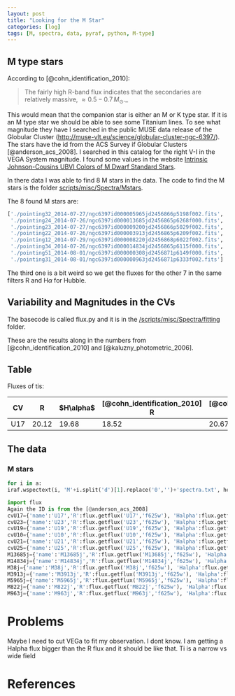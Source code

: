 ```yaml
---
layout: post
title: "Looking for the M Star"
categories: [log]
tags: [M, spectra, data, pyraf, python, M-type]
---
```


## M type stars


According to [@cohn_identification_2010]:

> The fairly high R-band flux indicates that the secondaries are relatively massive, $\approx 0.5-0.7 \, M_{\odot}$._



This would mean that the companion star is either an M or K type star. If it is an M type star we should be able to see some Titanium lines. To see what magnitude they have I searched in the public MUSE data release of the Globular Cluster (http://muse-vlt.eu/science/globular-cluster-ngc-6397/). The stars have the id from the ACS Survey if Globular Clusters [@anderson_acs_2008]. I searched in this catalog for the right V-I in the VEGA System magnitude. I found some values in the website [Intrinsic Johnson-Cousins UBVI Colors of M Dwarf Standard Stars](http://www.pas.rochester.edu/~emamajek/memo_M.html). 

In there data I was able to find 8 M stars in the data. The code to find the M stars is the folder [scripts/misc/Spectra/Mstars](https://github.com/manuelmarcano22/muse2016/tree/master/scripts/misc/Spectra/Mstars). 

The 8 found M stars are:

```python
['./pointing32_2014-07-27/ngc6397id000005965jd2456866p5198f002.fits',
 './pointing24_2014-07-26/ngc6397id000013685jd2456865p6268f000.fits',
 './pointing23_2014-07-27/ngc6397id000009200jd2456866p5029f002.fits',
 './pointing22_2014-07-26/ngc6397id000003913jd2456865p6209f002.fits',
 './pointing12_2014-07-29/ngc6397id000008220jd2456868p6022f002.fits',
 './pointing34_2014-07-26/ngc6397id000014834jd2456865p6115f000.fits',
 './pointing51_2014-08-01/ngc6397id000000308jd2456871p6149f000.fits',
 './pointing31_2014-08-01/ngc6397id000000963jd2456871p6333f002.fits']
 ```

 The third one is a bit weird so we get the fluxes for the other 7 in the same filters R and H$\alpha$ for Hubble. 

## Variability and Magnitudes in the CVs

The basecode is called flux.py and it is in the [/scripts/misc/Spectra/fitting](https://github.com/manuelmarcano22/muse2016/tree/master/scripts/misc/Spectra/fitting) folder. 

These are the results along in the numbers from [@cohn_identification_2010] and [@kaluzny_photometric_2006].


<div class="container">
  <h2>Table</h2>
  <p> Fluxes of tis:</p> 

<div class="table-responsive">
<table class="table table-bordered">
<thead>
  <tr>
    <th>CV</th>
    <th>R</th>		
    <th>$H\alpha$</th>
    <th>[@cohn_identification_2010] R</th>
    <th>[@cohn_identification_2010] $H\alpha$</th>
    <th>[@kaluzny_photometric_2006] V Range</th>
  </tr>
  </thead>
  <tbody>
  <tr>
    <td>U17</td>
    <td>20.12</td>		
    <td>19.68</td>
     <td>18.52</td>
     <td>20.67</td>
     <td>18.3-22.5</td>
  </tr>
  </tbody>
</table>
</div>
</div>

## The data

### M stars

```python
for i in a:
iraf.wspectext(i, 'M'+i.split('d')[1].replace('0','')+'spectra.txt', header=False)`
```
```python
import flux
Again the ID is from the [@anderson_acs_2008]
cvU17={'name':'U17','R':flux.getflux('U17','f625w'), 'Halpha':flux.getflux('U17','f658n')}
cvU23={'name':'U23','R':flux.getflux('U23','f625w'), 'Halpha':flux.getflux('U23','f658n')}
cvU19={'name':'U19','R':flux.getflux('U19','f625w'), 'Halpha':flux.getflux('U19','f658n')}
cvU10={'name':'U10','R':flux.getflux('U10','f625w'), 'Halpha':flux.getflux('U10','f658n')}
cvU21={'name':'U21','R':flux.getflux('U21','f625w'), 'Halpha':flux.getflux('U21','f658n')}
cvU25={'name':'U25','R':flux.getflux('U25','f625w'), 'Halpha':flux.getflux('U25','f658n')}
M13685j={'name':'M13685j','R':flux.getflux('M13685j','f625w'), 'Halpha':flux.getflux('M13685j','f658n')}
M14834j={'name':'M14834j','R':flux.getflux('M14834j','f625w'), 'Halpha':flux.getflux('M14834j','f658n')}
M38j={'name':'M38j','R':flux.getflux('M38j','f625w'), 'Halpha':flux.getflux('M38j','f658n')}
M3913j={'name':'M3913j','R':flux.getflux('M3913j','f625w'), 'Halpha':flux.getflux('M3913j','f658n')}
M5965j={'name':'M5965j','R':flux.getflux('M5965j','f625w'), 'Halpha':flux.getflux('M5965j','f658n')}
M822j={'name':'M822j','R':flux.getflux('M822j','f625w'), 'Halpha':flux.getflux('M822j','f658n')}
M963j={'name':'M963j','R':flux.getflux('M963j','f625w'), 'Halpha':flux.getflux('M963j','f658n')}
```


# Problems

Maybe I need to cut VEGa to fit my observation. I dont know. I am getting a Halpha flux bigger than the R flux and it should be like that. Ti is a narrow vs wide field 


# References
